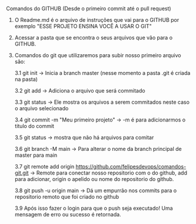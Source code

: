 Comandos do GITHUB (Desde o primeiro commit até o pull request)

1. O Readme.md é o arquivo de instruções que vai para o GITHUB por exemplo "ESSE PROJETO ENSINA VOCÊ A USAR O GIT"

2. Acessar a pasta que se encontra o seus arquivos que vão para o GITHUB. 

3. Comandos do git que utilizaremos para subir nosso primeiro arquivo são:

    3.1 git init -> Inicia a branch master (nesse momento a pasta .git é criada na pasta)

    3.2 git add -> Adiciona o arquivo que será commitado

    3.3 git status -> Ele mostra os arquivos a serem commitados neste caso o arquivo selecionado

    3.4 git commit -m "Meu primeiro projeto" -> -m é para adicionarmos o titulo do commit

    3.5 git status -> mostra que não há arquivos para comitar

    3.6 git branch -M main -> Para alterar o nome da branch principal de master para main

    3.7 git remote add origin https://github.com/felipesdevops/comandos-git.git -> Remote para conectar nosso repositorio com o do github, add para adicionar, origin o apelido ou nome do repositorio do github. 

    3.8 git push -u origin main -> Dá um empurrão nos commits para o repositorio remoto que foi criado no github

    3.9 Após isso fazer o login para que o push seja executado! Uma mensagem de erro ou sucesso é retornada.

    







    

